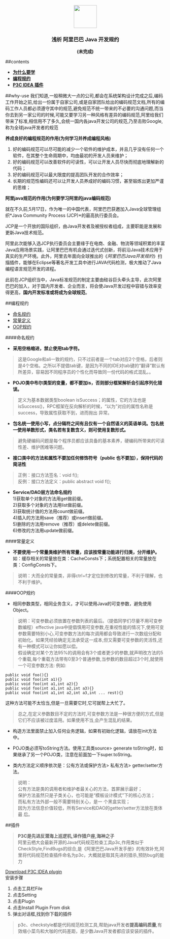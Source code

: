 <p align="center">
  <a href="https://getbootstrap.com/">
    <img src="https://files.cnblogs.com/files/selton/show.ico" alt="" width=72 height=72>
  </a>

  <h3 align="center">浅析 阿里巴巴 Java 开发规约</h3>
<p align="center">
    <strong>(未完成)</strong>
</p>
</p>

##contents
- [**为什么要学**](#why-use)
- [**编程规约**](#编程规约)
- [**P3C IDEA 插件**](#插件)


##why-use
我们知道,一般稍微大一点的公司,都会在系统架构设计完成之后,编码工作开始之前,给出一份属于自家公司,或是自家团队给出的编码规范文档,所有的编码工作人员都必须遵守其中的规范,避免规范不统一带来的不必要的沟通问题,而当你去到另一家公司的时候,可能又要学习另一种风格有差异的编码规范,阿里给我们带来了标准,相信用不了多久,会统一国内各java开发公司的规范,乃至击败Google,称为全球java开发者的规范

**养成良好的编程规范的作用(为何学习并养成编程风格)**  

1. 好的编码规范可以尽可能的减少一个软件的维护成本，并且几乎没有任何一个软件，在其整个生命周期中，均由最初的开发人员来维护；
2. 好的编码规范可以改善软件的可读性，可以让开发人员尽快而彻底地理解新的代码；
3. 好的编码规范可以最大限度的提高团队开发的合作效率；
4. 长期的规范性编码还可以让开发人员养成好的编码习惯，甚至锻炼出更加严谨的思维；  

**阿里java规范的作用(为何要学习阿里的java编码规范)**

就在不久前,5月17日，作为唯一的中国代表，阿里巴巴获邀加入Java全球管理组织*Java Community Process (JCP)*的最高执行委员会。

JCP是一个开放的国际组织，由Java开发者及被授权者组成，主要职能是发展和更新Java技术规范。

阿里此次能够入选JCP执行委员会主要缘于在电商、金融、物流等领域积累的丰富Java应用场景实践，让阿里巴巴有机会通过迭代式创新，将前沿Java技术应用于真实的生产环境。此外，阿里去年面向全球推出的《*阿里巴巴Java开发规约*》扫描插件，能够在Eclipse等著名开发工具中进行JAVA代码检测，极大推动了Java编程语言规范开发的进程。

此前在JCP组织当中，Java标准规范的制定主要由硅谷巨头牵头主导，此次阿里巴巴的加入，对于国内开发者、企业而言，将会使Java开发过程中容错与效率变得更高，**国内开发标准或将成为全球规范**。



##编程规约  
- [命名规约](#命名规约)
- [常量定义](#常量定义)
- [OOP规约](#OOP规约)



####命名规约

- **采用空格缩进，禁止使用tab字符。**  
> 这是Google和ali一致的规约，只不过前者是一个tab对应2个空格，后者则是4个空格。之所以不提倡tab键，是因为不同的IDE对tab键的“翻译”默认有所差异，容易因不同程序员的个性化而导致同一份代码的格式混乱。。  

- **POJO类中布尔类型的变量，都不要加is，否则部分框架解析会引起序列化错误。** 
> 定义为基本数据类型boolean isSuccess；的属性，它的方法也是isSuccess()，RPC框架在反向解析的时候，“以为”对应的属性名称是success，导致属性获取不到，进而抛出
异常。
  

- **包名统一使用小写，点分隔符之间有且仅有一个自然语义的英语单词。包名统一使用单数形式，类名若有复数含义，则可使用复数形式。**  
> 避免硬编码问题是每个程序员都应该具备的基本素养，硬编码所带来的可读性差、维护困难等问题。   

- **接口类中的方法和属性不要加任何修饰符号（public 也不要加），保持代码的简洁性**  
> 正例：接口方法签名：void f();   
反例：接口方法定义：public abstract void f();  

- **Service/DAO层方法命名规约**  
1)获取单个对象的方法用get做前缀。  
2)获取多个对象的方法用list做前缀。  
3)获取统计值的方法用count做前缀。  
4)插入的方法用save（推荐）或insert做前缀。  
5)删除的方法用remove（推荐）或delete做前缀。  
6)修改的方法用update做前缀。 

####常量定义
- **不要使用一个常量类维护所有常量，应该按常量功能进行归类，分开维护。**
如：缓存相关的常量放在类：CacheConsts下；系统配置相关的常量放在类：ConfigConsts下。
>说明：大而全的常量类，非得ctrl+f才定位到修改的常量，不利于理解，也不利于维护。


####OOP规约


- 相同参数类型，相同业务含义，才可以使用Java的可变参数，避免使用Object。

>说明：可变参数必须放置在参数列表的最后。（提倡同学们尽量不用可变参数编程）effective java中提倡慎用可变参数,在重视性能的情况下,使用可变参数需要特别小心,可变参数方法的每次调用都会导致进行一次数组分配和初始化。如果凭经验确定无法承受这一成本,但又需要可变参数的灵活性,还有一种模式可以让你如愿以偿。  
>假设确定对某个方法95%的调用会有3个或者更少的参数,就声明改方法的5个重载,每个重载方法带有0至3个普通参数,当参数的数目超过3个时,就使用一个可变参数方法:  例如: 
> 
    public void foo(){}
    public void foo(int a1){}
    public void foo(int a1,int a2){}
    public void foo(int a1,int a2,int a3){}
    public void foo(int a1,int a2,int a3,int ... rest){}
这种方法可能不太恰当,但是一旦需要它时,它可就帮上大忙了。  

>总之,在定义参数数目不定的方法时,可变参数方法是一种很方便的方式,但是它们不应该被过度滥用。如果使用不当,会产生混乱的结果。
- 构造方法里面禁止加入任何业务逻辑，如果有初始化逻辑，请放在init方法中。  

- POJO类必须写toString方法。使用工具类source> generate toString时，如果继承了另一个POJO类，注意在前面加一下super.toString。  

- 类内方法定义顺序依次是：公有方法或保护方法> 私有方法> getter/setter方法。
>说明：  
>公有方法是类的调用者和维护者最关心的方法，首屏展示最好；  
>保护方法虽然只是子类关心，也可能是“模板设计模式”下的核心方法；  
而私有方法外部一般不需要特别关心，是一
个黑盒实现；  
因为方法信息价值较低，所有Service和DAO的getter/setter方法放在类体最
后。


##插件

>**P3C是先进反潜海上巡逻机,译作猎户座,海神之子**  
阿里云栖大会最新开源的Java代码规范检查工具p3c,作用类似于CheckStyle,FindBugs的综合,是《阿里巴巴Java开发手册》的有效补充,阿里将代码规范检查插件命名为p3c，大概就是取其先进的猎杀,预防bug的能力

[Download P3C IDEA plugin](https://files.cnblogs.com/files/selton/AlibabaJavaCodingGuidelines-1.0.4.zip)  
安装步骤  
1. 点击工具栏File  
2. 点击Setting  
3. 点击Plugin  
4. 点击Install Plugin From disk  
5. 弹出对话框,找到你下载的插件  

>p3c、checkstyle都是代码规范检测工具,帮助java开发者**提高编码质量**,有效缩小菜鸟和大咖的代码差距，是少数Java开发者都应该安装的插件。